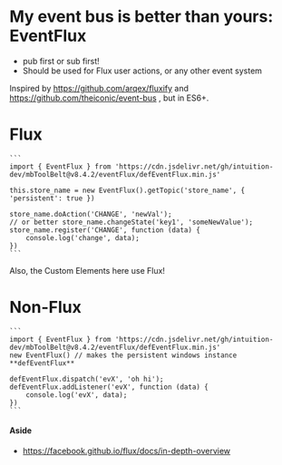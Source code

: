 
# My event bus is better than yours: EventFlux

- pub first or sub first!
- Should be used for Flux user actions, or any other event system


Inspired by https://github.com/arqex/fluxify and https://github.com/theiconic/event-bus
, but in ES6+.

# Flux

    ```
    import { EventFlux } from 'https://cdn.jsdelivr.net/gh/intuition-dev/mbToolBelt@v8.4.2/eventFlux/defEventFlux.min.js'
    
    this.store_name = new EventFlux().getTopic('store_name', { 'persistent': true })

    store_name.doAction('CHANGE', 'newVal');
    // or better store_name.changeState('key1', 'someNewValue');
    store_name.register('CHANGE', function (data) {
        console.log('change', data);
    })
    ```
Also, the Custom Elements here use Flux!

# Non-Flux

    ```
    import { EventFlux } from 'https://cdn.jsdelivr.net/gh/intuition-dev/mbToolBelt@v8.4.2/eventFlux/defEventFlux.min.js'
    new EventFlux() // makes the persistent windows instance **defEventFlux**

    defEventFlux.dispatch('evX', 'oh hi');
    defEventFlux.addListener('evX', function (data) {
        console.log('evX', data);
    })
    ```

#### Aside

- https://facebook.github.io/flux/docs/in-depth-overview
